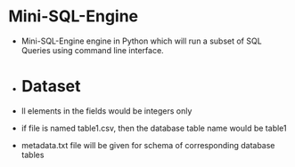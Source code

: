 # Mini-SQL-Engine
- Mini-SQL-Engine engine in Python which will run a subset of SQL Queries using command line interface.

- # Dataset
- ll elements in the fields would be integers only
- if file is named table1.csv, then the database table name would be table1
- metadata.txt file will be given for schema of corresponding database tables
